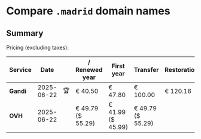 # Compare `.madrid` domain names

## Summary

Pricing (excluding taxes):

| Service | Date |  | / Renewed year | First year | Transfer | Restoration |
|--|--|--|--|--|--|--|
| **Gandi** | 2025-06-22 | 🏆 | € 40.50 | € 47.80 | € 100.00 | € 120.16 |
| **OVH** | 2025-06-22 |  | € 49.79<br>($ 55.29) | € 41.99<br>($ 45.99) | € 49.79<br>($ 55.29) |  |

